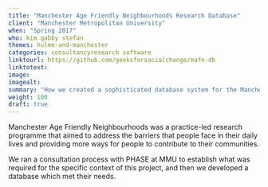 ```yaml
---
title: "Manchester Age Friendly Neighbourhoods Research Database"
client: "Manchester Metropolitan University"
when: "Spring 2017"
who: kim gabby stefan
themes: hulme-and-manchester
categories: consultancyresearch software
linktourl: https://github.com/geeksforsocialchange/mafn-db
linktotext:
image:
imagealt:
summary: "How we created a sophisticated database system for the Manchester Age Friendly Neighbourhoods project, in collaboration with PHASE at Manchester Metropolitan University."
weight: 100
draft: true
---
```


Manchester Age Friendly Neighbourhoods was a practice-led research programme that aimed to address the barriers that people face in their daily lives and providing more ways for people to contribute to their communities.

We ran a consultation process with PHASE at MMU to establish what was required for the specific context of this project, and then we developed a database which met their needs.
